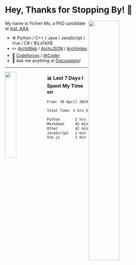 # Hey, Thanks for Stopping By! 🦭

<picture>
    <source media="(prefers-color-scheme: dark)" srcset="https://github-readme-stats.vercel.app/api?username=amomorning&show_icons=true&theme=noctis_minimus&hide=issues">
    <img align="right" width="45%" src="https://github-readme-stats.vercel.app/api?username=amomorning&show_icons=true&theme=graywhite&hide=issues">
</picture>


My name is Yichen Mo, a PhD candidate at [Inst. AAA](https://archialgo.com).

-   :gear: Python / C++ / Java / JavaScript / Vue / C# / $\LaTeX$ 
-   :pencil2: [ArchiWeb](https://web.archialgo.com) / [ArchiJSON](https://www.food4rhino.com/en/app/archijson) / [ArchIndex](https://index.archialgo.com/) 
-   :abacus: [Codeforces](https://codeforces.com/profile/LaPluma) / [AtCoder](https://atcoder.jp/users/amomorning)
-   :thought_balloon: Ask me anything at [Discussions](https://github.com/amomorning/amomorning/discussions/new)!


---

<picture>
    <source media="(prefers-color-scheme: dark)" srcset="https://github-readme-stats.vercel.app/api/top-langs/?username=amomorning&hide=Mathematica&theme=noctis_minimus">
    <img align="left" width="27%" src="https://github-readme-stats.vercel.app/api/top-langs/?username=amomorning&hide=Mathematica&theme=graywhite">
</picture>

  
### 📊 Last 7 Days I Spent My Time on

<!--START_SECTION:waka-->

```txt
From: 30 April 2024 - To: 07 May 2024

Total Time: 3 hrs 58 mins

Python       2 hrs 27 mins   ███████████████▓░░░░░░░░░   62.00 %
Markdown     45 mins         ████▓░░░░░░░░░░░░░░░░░░░░   19.21 %
Other        42 mins         ████▒░░░░░░░░░░░░░░░░░░░░   17.75 %
JavaScript   1 min           ░░░░░░░░░░░░░░░░░░░░░░░░░   00.49 %
Vue.js       1 min           ░░░░░░░░░░░░░░░░░░░░░░░░░   00.48 %
```

<!--END_SECTION:waka-->　　
